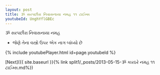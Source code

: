```yaml
---
layout: post
title: ૐ સરપછીરા નિવાસનાયા નમહ ૧૧ ટાઈમ્સ
youtubeId: UnghYflGBEc
---
```

 
 
 ૐ સરપછીરા નિવાસનાયા નમહ  
 
 -  જેણે તેના વસ્ત્રો ઉપર એક નાગ બાંધ્યો છે 
 
  
 
  
 
 
 
 
 
 


{% include youtubePlayer.html id=page.youtubeId %}
 
[Next]({{ site.baseurl }}{% link  split1/_posts/2013-05-15-ૐ કારઠરે નમહ ૧૧ ટાઈમ્સ.md%})
 
